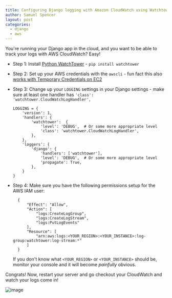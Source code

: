 ```yaml
---
title: Configuring Django logging with Amazon CloudWatch using Watchtower
author: Samuel Spencer
layout: post
categories:
  - django
  - aws
---
```


You're running your Django app in the cloud, and you want to be able to track your logs with AWS CloudWatch? Easy!

* Step 1: Install [Python WatchTower](https://watchtower.readthedocs.io/en/latest/) - `pip install watchtower`

* Step 2: Set up your AWS credentials with the `awscli` - fun fact this also [works with Temporary Credentials on EC2](http://docs.aws.amazon.com/IAM/latest/UserGuide/id_credentials_temp.html)

* Step 3: Change up your `LOGGING` settings in your Django settings - make sure at least one handler has `'class': 'watchtower.CloudWatchLogHandler',`

  ```
  LOGGING = {
      'version': 1,
      'handlers': {
          'watchtower':  {
              'level': 'DEBUG',  # Or some more appropriate level
              'class': 'watchtower.CloudWatchLogHandler',
          },
      },
      'loggers': {
          'django': {
              'handlers': ['watchtower'],
              'level': 'DEBUG',  # Or some more appropriate level
              'propagate': True,
          },
      }
  }
  ```

* Step 4: Make sure you have the following permissions setup for the AWS IAM user:

  ```
    {
        "Effect": "Allow",
        "Action": [
            "logs:CreateLogGroup",
            "logs:CreateLogStream",
            "logs:PutLogEvents"
        ],
        "Resource": [
            "arn:aws:logs:<YOUR_REGION>:<YOUR_INSTANCE>:log-group:watchtower:log-stream:*"
        ]
    }
  ```
  
  If you don't know what `<YOUR_REGION>` or `<YOUR_INSTANCE>` should be, monitor your console and it will become *painfully* obvious.

Congrats! Now, restart your server and go checkout your CloudWatch and watch your logs come in!

![image](https://cloud.githubusercontent.com/assets/2173174/24124783/7757445a-0e19-11e7-9dba-00df3384ae67.png)
